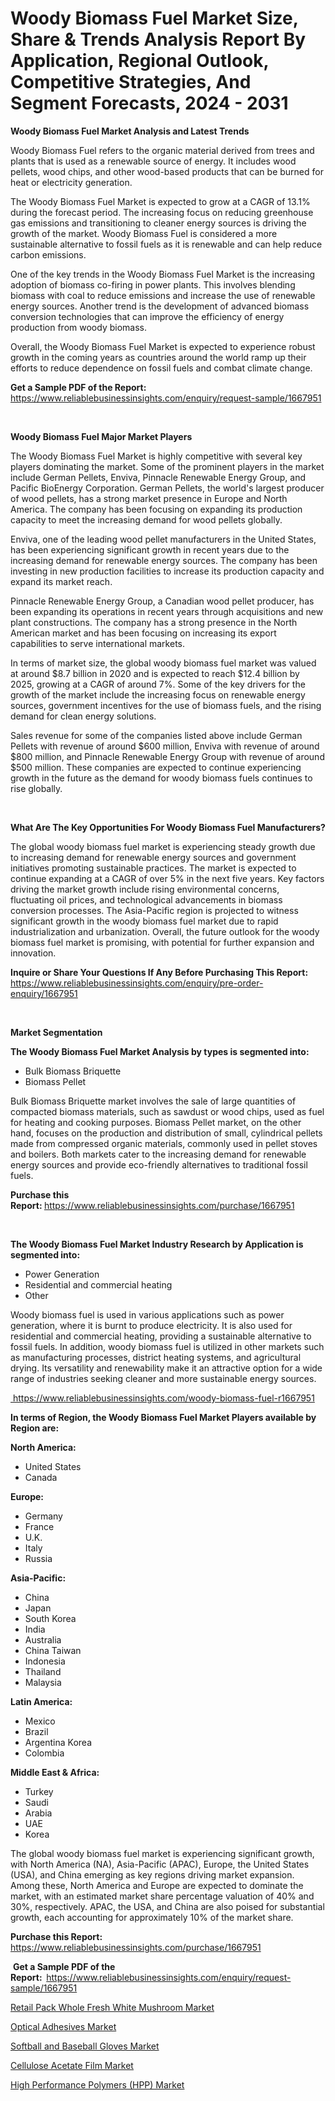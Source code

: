 <p><h1>Woody Biomass Fuel Market Size, Share & Trends Analysis Report By Application, Regional Outlook, Competitive Strategies, And Segment Forecasts, 2024 - 2031</h1></p><p><strong>Woody Biomass Fuel Market Analysis and Latest Trends</strong></p>
<p><p>Woody Biomass Fuel refers to the organic material derived from trees and plants that is used as a renewable source of energy. It includes wood pellets, wood chips, and other wood-based products that can be burned for heat or electricity generation.</p><p>The Woody Biomass Fuel Market is expected to grow at a CAGR of 13.1% during the forecast period. The increasing focus on reducing greenhouse gas emissions and transitioning to cleaner energy sources is driving the growth of the market. Woody Biomass Fuel is considered a more sustainable alternative to fossil fuels as it is renewable and can help reduce carbon emissions.</p><p>One of the key trends in the Woody Biomass Fuel Market is the increasing adoption of biomass co-firing in power plants. This involves blending biomass with coal to reduce emissions and increase the use of renewable energy sources. Another trend is the development of advanced biomass conversion technologies that can improve the efficiency of energy production from woody biomass.</p><p>Overall, the Woody Biomass Fuel Market is expected to experience robust growth in the coming years as countries around the world ramp up their efforts to reduce dependence on fossil fuels and combat climate change.</p></p>
<p><strong>Get a Sample PDF of the Report:&nbsp;</strong> <a href="https://www.reliablebusinessinsights.com/enquiry/request-sample/1667951">https://www.reliablebusinessinsights.com/enquiry/request-sample/1667951</a></p>
<p>&nbsp;</p>
<p><strong>Woody Biomass Fuel Major Market Players</strong></p>
<p><p>The Woody Biomass Fuel Market is highly competitive with several key players dominating the market. Some of the prominent players in the market include German Pellets, Enviva, Pinnacle Renewable Energy Group, and Pacific BioEnergy Corporation. German Pellets, the world's largest producer of wood pellets, has a strong market presence in Europe and North America. The company has been focusing on expanding its production capacity to meet the increasing demand for wood pellets globally.</p><p>Enviva, one of the leading wood pellet manufacturers in the United States, has been experiencing significant growth in recent years due to the increasing demand for renewable energy sources. The company has been investing in new production facilities to increase its production capacity and expand its market reach.</p><p>Pinnacle Renewable Energy Group, a Canadian wood pellet producer, has been expanding its operations in recent years through acquisitions and new plant constructions. The company has a strong presence in the North American market and has been focusing on increasing its export capabilities to serve international markets.</p><p>In terms of market size, the global woody biomass fuel market was valued at around $8.7 billion in 2020 and is expected to reach $12.4 billion by 2025, growing at a CAGR of around 7%. Some of the key drivers for the growth of the market include the increasing focus on renewable energy sources, government incentives for the use of biomass fuels, and the rising demand for clean energy solutions.</p><p>Sales revenue for some of the companies listed above include German Pellets with revenue of around $600 million, Enviva with revenue of around $800 million, and Pinnacle Renewable Energy Group with revenue of around $500 million. These companies are expected to continue experiencing growth in the future as the demand for woody biomass fuels continues to rise globally.</p></p>
<p>&nbsp;</p>
<p><strong>What Are The Key Opportunities For Woody Biomass Fuel Manufacturers?</strong></p>
<p><p>The global woody biomass fuel market is experiencing steady growth due to increasing demand for renewable energy sources and government initiatives promoting sustainable practices. The market is expected to continue expanding at a CAGR of over 5% in the next five years. Key factors driving the market growth include rising environmental concerns, fluctuating oil prices, and technological advancements in biomass conversion processes. The Asia-Pacific region is projected to witness significant growth in the woody biomass fuel market due to rapid industrialization and urbanization. Overall, the future outlook for the woody biomass fuel market is promising, with potential for further expansion and innovation.</p></p>
<p><strong>Inquire or Share Your Questions If Any Before Purchasing This Report:</strong> <a href="https://www.reliablebusinessinsights.com/enquiry/pre-order-enquiry/1667951">https://www.reliablebusinessinsights.com/enquiry/pre-order-enquiry/1667951</a></p>
<p>&nbsp;</p>
<p><strong>Market Segmentation</strong></p>
<p><strong>The Woody Biomass Fuel Market Analysis by types is segmented into:</strong></p>
<p><ul><li>Bulk Biomass Briquette</li><li>Biomass Pellet</li></ul></p>
<p><p>Bulk Biomass Briquette market involves the sale of large quantities of compacted biomass materials, such as sawdust or wood chips, used as fuel for heating and cooking purposes. Biomass Pellet market, on the other hand, focuses on the production and distribution of small, cylindrical pellets made from compressed organic materials, commonly used in pellet stoves and boilers. Both markets cater to the increasing demand for renewable energy sources and provide eco-friendly alternatives to traditional fossil fuels.</p></p>
<p><strong>Purchase this Report:&nbsp;</strong><a href="https://www.reliablebusinessinsights.com/purchase/1667951">https://www.reliablebusinessinsights.com/purchase/1667951</a></p>
<p>&nbsp;</p>
<p><strong>The Woody Biomass Fuel Market Industry Research by Application is segmented into:</strong></p>
<p><ul><li>Power Generation</li><li>Residential and commercial heating</li><li>Other</li></ul></p>
<p><p>Woody biomass fuel is used in various applications such as power generation, where it is burnt to produce electricity. It is also used for residential and commercial heating, providing a sustainable alternative to fossil fuels. In addition, woody biomass fuel is utilized in other markets such as manufacturing processes, district heating systems, and agricultural drying. Its versatility and renewability make it an attractive option for a wide range of industries seeking cleaner and more sustainable energy sources.</p></p>
<p><a href="https://www.reliablebusinessinsights.com/woody-biomass-fuel-r1667951">&nbsp;https://www.reliablebusinessinsights.com/woody-biomass-fuel-r1667951</a></p>
<p><strong>In terms of Region, the Woody Biomass Fuel Market Players available by Region are:</strong></p>
<p>
    <p> <strong> North America: </strong>
        <ul>
            <li>United States</li>
            <li>Canada</li>
        </ul>
        </p> 
    <p> <strong> Europe: </strong>
        <ul>
            <li>Germany</li>
            <li>France</li>
            <li>U.K.</li>
            <li>Italy</li>
            <li>Russia</li>
        </ul>
        </p> 
    <p> <strong> Asia-Pacific: </strong>
        <ul>
            <li>China</li>
            <li>Japan</li>
            <li>South Korea</li>
            <li>India</li>
            <li>Australia</li>
            <li>China Taiwan</li>
            <li>Indonesia</li>
            <li>Thailand</li>
            <li>Malaysia</li>
        </ul>
        </p> 
    <p> <strong> Latin America: </strong>
        <ul>
            <li>Mexico</li>
            <li>Brazil</li>
            <li>Argentina Korea</li>
            <li>Colombia</li>
        </ul>
        </p> 
    <p> <strong> Middle East & Africa: </strong>
        <ul>
            <li>Turkey</li>
            <li>Saudi</li>
            <li>Arabia</li>
            <li>UAE</li>
            <li>Korea</li>
        </ul>
    </p>
    </p>
<p><p>The global woody biomass fuel market is experiencing significant growth, with North America (NA), Asia-Pacific (APAC), Europe, the United States (USA), and China emerging as key regions driving market expansion. Among these, North America and Europe are expected to dominate the market, with an estimated market share percentage valuation of 40% and 30%, respectively. APAC, the USA, and China are also poised for substantial growth, each accounting for approximately 10% of the market share.</p></p>
<p><strong>Purchase this Report: </strong><a href="https://www.reliablebusinessinsights.com/purchase/1667951">https://www.reliablebusinessinsights.com/purchase/1667951</a></p>
<p>&nbsp;<strong>Get a Sample PDF of the Report:&nbsp;&nbsp;</strong><a href="https://www.reliablebusinessinsights.com/enquiry/request-sample/1667951">https://www.reliablebusinessinsights.com/enquiry/request-sample/1667951</a></p>
<p><strong></strong></p>
<p><p><a href="https://medium.com/@oliver.rampling568768/emerging-trends-in-retail-pack-whole-fresh-white-mushroom-market-global-outlook-and-future-0cd936c20dd1">Retail Pack Whole Fresh White Mushroom Market</a></p><p><a href="https://github.com/bmorecock/Market-Research-Report-List-4/blob/main/optical-adhesives-market.md">Optical Adhesives Market</a></p><p><a href="https://github.com/drzsklfn31/Market-Research-Report-List-1/blob/main/softball-and-baseball-gloves-market.md">Softball and Baseball Gloves Market</a></p><p><a href="https://www.linkedin.com/pulse/cellulose-acetate-film-market-size-type-itype-ii-product-rmvde?trackingId=tVDC%2F37yT0CtmzeajnH9yw%3D%3D">Cellulose Acetate Film Market</a></p><p><a href="https://www.linkedin.com/pulse/global-high-performance-polymers-hpp-market-status-2024-vwwje?trackingId=zIT0xkSCTZK%2BeMuXn5Nwug%3D%3D">High Performance Polymers (HPP) Market</a></p></p>